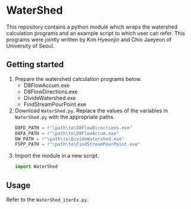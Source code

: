 # WaterShed
This repository contains a python module which wraps the watershed calculation programs and an example script to which user can refer. This programs were jointly written by Kim Hyeonjin and Chio Jaeyeon of University of Seoul.
## Getting started
1. Prepare the watershed calculation programs below.
    * D8FlowAccum.exe
    * D8FlowDirections.exe
    * DivideWatershed.exe
    * FindStreamPourPoint.exe
2. Download `WaterShed.py`. Replace the values of the variables in `WaterShed.py` with the appropriate paths.
    ```py
    D8FD_PATH = r"\path\to\D8FlowDirections.exe"
    D8FA_PATH = r"\path\to\D8FlowAccum.exe"
    DW_PATH = r"\path\to\DivideWatershed.exe"
    FSPP_PATH = r"\path\to\FindStreamPourPoint.exe"
    ```
3. Import the module in a new script.
    ```py
    import WaterShed
    ```
## Usage
Refer to the `WaterShed_iterEx.py`.
